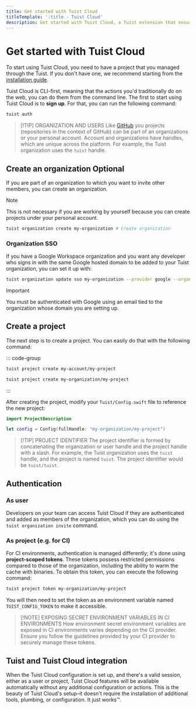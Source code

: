 ```yaml
---
title: Get started with Tuist Cloud
titleTemplate: ':title - Tuist Cloud'
description: Get started with Tuist Cloud, a Tuist extension that ensures your projects are healthy and productive.
---
```


# Get started with Tuist Cloud

To start using Tuist Cloud, you need to have a project that you managed through the Tuist. If you don't have one, we recommend starting from the [installation guide](/guide/introduction/installation).

<!-- 
## Pricing

Tuist Cloud is **free within the same environment.**
You don't need to sign up at all for that.
For example, developers can cache their binaries to speed up their clean builds.

**When using it across environments,**
for example to speed up CI builds with artifacts from previous builds,
or local builds with artifacts generated in CI,
that's part of the paid offering.
Tuist Cloud is free during the first 30 days with a limit of 10GB which can be extended by reaching out to us.
This period is meant to allow you to evaluate the service and understand how it fits your needs.
After the trial period, you'll have to contact [sales@tuist.io](mailto:sales@tuist.io) to get a quote. -->

Tuist Cloud is CLI-first, meaning that the actions you'd traditionally do on the web, you can do them from the command line.
The first to start using Tuist Cloud is to **sign up**.
For that, you can run the following command:

```bash
tuist auth
```

> [!TIP] ORGANIZATION AND USERS
> Like [GitHub](https://github.com) you projects (repositories in the context of GitHub) can be part of an organizations or your personal account. Account and organizations have handles, which are unique across the platform. For example, the Tuist organization uses the `tuist` handle.

## Create an organization <Badge type="info">Optional</Badge>

If you are part of an organization to which you want to invite other members, you can create an organization.

> [!NOTE]
> This is not necessary if you are working by yourself because you can create projects under your personal account.

```bash
tuist organization create my-organization # Create organization
```

### Organization SSO

If you have a Google Workspace organization and you want any developer who signs in with the same Google hosted domain to be added to your Tuist organization, you can set it up with:
```bash
tuist organization update sso my-organization --provider google --organization-id my-domain.com
```

> [!IMPORTANT] 
> You must be authenticated with Google using an email tied to the organization whose domain you are setting up.
## Create a project

The next step is to create a project. You can easily do that with the following command:

::: code-group
```bash [Project under user account]
tuist project create my-account/my-project
```
```bash [Project under organization]
tuist project create my-organization/my-project
```
:::

After creating the project, modify your `Tuist/Config.swift` file to reference the new project:

```swift
import ProjectDescription

let config = Config(fullHandle: "my-organization/my-project")
```

> [!TIP] PROJECT IDENTIFIER
> The project identifier is formed by concatenating the organization or user handle and the project handle with a slash. For example, the Tuist organization uses the `tuist` handle, and the project is named `tuist`. The project identifier would be `tuist/tuist`.

## Authentication

### As user

Developers on your team can access Tuist Cloud if they are authenticated and added as members of the organization, which you can do using the `tuist organization invite` command. 

### As project (e.g. for CI)
For CI environments, authentication is managed differently; it's done using **project-scoped tokens**. These tokens possess restricted permissions compared to those of the organization, including the ability to warm the cache with binaries. To obtain this token, you can execute the following command:


```bash
tuist project token my-organization/my-project
```

You will then need to set the token as an environment variable named `TUIST_CONFIG_TOKEN` to make it accessible.

> [!NOTE] EXPOSING SECRET ENVIRONMENT VARIABLES IN CI ENVIRONMENTS
> How environment secret environment variables are exposed in CI environments varies depending on the CI provider. Ensure you follow the guidelines provided by your CI provider to securely manage these tokens. 

## Tuist and Tuist Cloud integration

When the Tuist Cloud configuration is set up, and there's a valid session, either as a user or project, Tuist Cloud features will be available automatically without any additional configuration or actions. This is the beauty of Tuist Cloud's setup–it doesn't require the installation of additional tools, plumbing, or configuration. It just works™.
